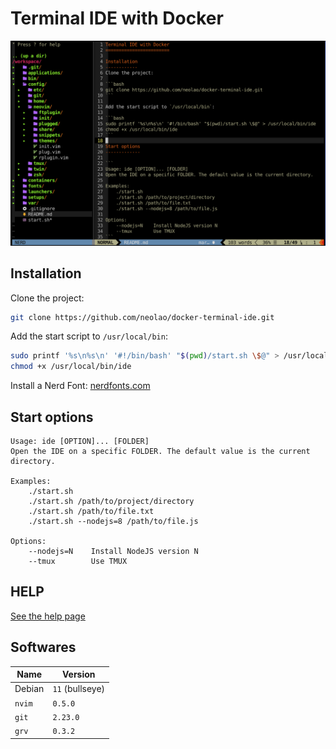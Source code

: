 Terminal IDE with Docker
========================

![Screenshot](./screenshot.png)

Installation
------------
Clone the project:

```bash
git clone https://github.com/neolao/docker-terminal-ide.git
```

Add the start script to `/usr/local/bin`:

```bash
sudo printf '%s\n%s\n' '#!/bin/bash' "$(pwd)/start.sh \$@" > /usr/local/bin/ide
chmod +x /usr/local/bin/ide
```

Install a Nerd Font: [nerdfonts.com](https://www.nerdfonts.com/)

Start options
-------------

```
Usage: ide [OPTION]... [FOLDER]
Open the IDE on a specific FOLDER. The default value is the current directory.

Examples:
    ./start.sh
    ./start.sh /path/to/project/directory
    ./start.sh /path/to/file.txt
    ./start.sh --nodejs=8 /path/to/file.js

Options:
    --nodejs=N    Install NodeJS version N
    --tmux        Use TMUX
```

HELP
----

[See the help page](config/home/help.md)

Softwares
---------

| Name   | Version         |
| ------ | --------------- |
| Debian | `11` (bullseye) |
| `nvim` | `0.5.0`         |
| `git`  | `2.23.0`        |
| `grv`  | `0.3.2`         |

